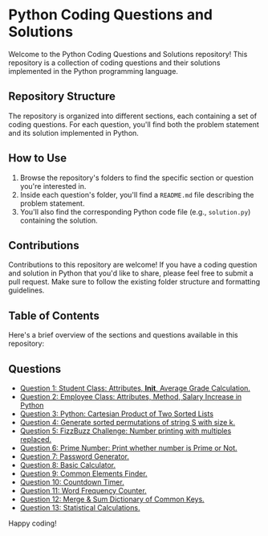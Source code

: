 # Python Coding Questions and Solutions
Welcome to the Python Coding Questions and Solutions repository! This repository is a collection of coding questions and their solutions implemented in the Python programming language.

## Repository Structure
The repository is organized into different sections, each containing a set of coding questions. For each question, you'll find both the problem statement and its solution implemented in Python.

## How to Use

1. Browse the repository's folders to find the specific section or question you're interested in.
2. Inside each question's folder, you'll find a `README.md` file describing the problem statement.
3. You'll also find the corresponding Python code file (e.g., `solution.py`) containing the solution.


## Contributions

Contributions to this repository are welcome! If you have a coding question and solution in Python that you'd like to share, please feel free to submit a pull request. Make sure to follow the existing folder structure and formatting guidelines.

## Table of Contents

Here's a brief overview of the sections and questions available in this repository:

## Questions

- [Question 1: Student Class: Attributes, __Init__, Average Grade Calculation.](Average_Grades/README.md)
- [Question 2: Employee Class: Attributes, Method, Salary Increase in Python](Raised_Salary/README.md)
- [Question 3: Python: Cartesian Product of Two Sorted Lists](Itertools_product/README.md)
- [Question 4: Generate sorted permutations of string S with size k.](https://github.com/itzsshashank/Python_Mini_Questions/blob/main/Itertools%20Permutation/README.md)
- [Question 5: FizzBuzz Challenge: Number printing with multiples replaced.](Fizz_Buzz_Challenge/README.md)
- [Question 6: Prime Number: Print whether number is Prime or Not.](Prime_Number/README.md)
- [Question 7: Password Generator.](Password_Generator/README.md)
- [Question 8: Basic Calculator.](basic_calculator/README.md)
- [Question 9: Common Elements Finder.](common_elements_finder/README.md)
- [Question 10: Countdown Timer.](Countdown_Timer/README.md)
- [Question 11: Word Frequency Counter.](Word_Frequency_Counter/README.md)
- [Question 12: Merge & Sum Dictionary of Common Keys.](Merge&Sum_Dict_Of_Same_Keys/README.md)
- [Question 13: Statistical Calculations.](Statistical_Calculations/README.md)


Happy coding!
